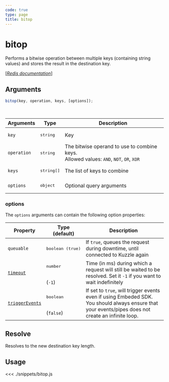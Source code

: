 ```yaml
---
code: true
type: page
title: bitop
---
```


# bitop

Performs a bitwise operation between multiple keys (containing string values) and stores the result in the destination key.

[[_Redis documentation_]](https://redis.io/commands/bitop)

## Arguments

```js
bitop(key, operation, keys, [options]);
```

<br/>

| Arguments   | Type                | Description                                                                               |
| ----------- | ------------------- | ----------------------------------------------------------------------------------------- |
| `key`       | <pre>string</pre>   | Key                                                                                       |
| `operation` | <pre>string</pre>   | The bitwise operand to use to combine keys.<br/>Allowed values: `AND`, `NOT`, `OR`, `XOR` |
| `keys`      | <pre>string[]</pre> | The list of keys to combine                                                               |
| `options`   | <pre>object</pre>   | Optional query arguments                                                                  |

### options

The `options` arguments can contain the following option properties:

| Property   | Type (default)            | Description                                                                  |
| ---------- | ------------------------- | ---------------------------------------------------------------------------- |
| `queuable` | <pre>boolean (true)</pre> | If `true`, queues the request during downtime, until connected to Kuzzle again |
| [`timeout`](/sdk/7/core-classes/kuzzle/query#timeout)         | <pre>number</pre><br/>(`-1`)     | Time (in ms) during which a request will still be waited to be resolved. Set it `-1` if you want to wait indefinitely |
| [`triggerEvents`](/sdk/7/core-classes/kuzzle/query#triggerEvents)  | <pre>boolean</pre> <br/>(`false`)| If set to `true`, will trigger events even if using Embeded SDK. You should always ensure that your events/pipes does not create an infinite loop. <SinceBadge version="Kuzzle 2.31.0"/> |

## Resolve

Resolves to the new destination key length.

## Usage

<<< ./snippets/bitop.js
